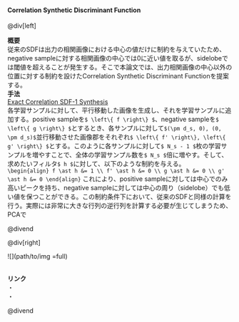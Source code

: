 #### Correlation Synthetic Discriminant Function

@div[left]

__概要__<br>
従来のSDFは出力の相関画像における中心の値だけに制約を与えていたため、negative sampleに対する相関画像の中心では0に近い値を取るが、sidelobeでは閾値を超えることが発生する。そこで本論文では、出力相関画像の中心以外の位置に対する制約を設けたCorrelation Synthetic Discriminant Functionを提案する。
<br>
__手法__<br>
<u>Exact Correlation SDF-1 Synthesis</u><br>
各学習サンプルに対して、平行移動した画像を生成し、それを学習サンプルに追加する。positive sampleを`$ \left\{ f \right\} $`、negative sampleを`$ \left\{ g \right\} $`とするとき、各サンプルに対して`$(\pm d_s, 0), (0, \pm d_s)$`並行移動させた画像郡をそれぞれ`$ \left\{ f' \right\}, \left\{ g' \right\} $`とする。このように各サンプルに対して`$ N_s - 1 $`枚の学習サンプルを増やすことで、全体の学習サンプル数を`$ N_s $`倍に増やす。そして、求めたいフィルタ`$ h $`に対して、以下のような制約を与える。<br>
`\begin{align} f \ast h &= 1 \\ f' \ast h &= 0 \\ g \ast h &= 0 \\ g' \ast h &= 0 \end{align}`
これにより、positive sampleに対しては中心でのみ高いピークを持ち、negative sampleに対しては中心の周り（sidelobe）でも低い値を保つことができる。この制約条件下において、従来のSDFと同様の計算を行う。実際には非常に大きな行列の逆行列を計算する必要が生じてしまうため、PCAで


@divend

@div[right]

![](path/to/img =full)<br>
<br>

__リンク__<br>
・[](url)<br>
・[](url)<br>

@divend
